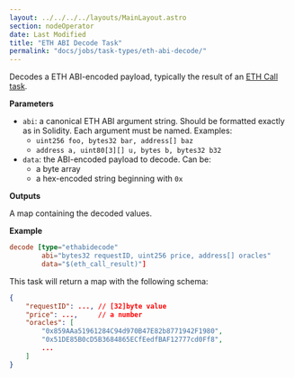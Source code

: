 ```yaml
---
layout: ../../../../layouts/MainLayout.astro
section: nodeOperator
date: Last Modified
title: "ETH ABI Decode Task"
permalink: "docs/jobs/task-types/eth-abi-decode/"
---
```


Decodes a ETH ABI-encoded payload, typically the result of an [ETH Call task](/chainlink-nodes/oracle-jobs/task-types/task_eth_call/).

**Parameters**

- `abi`: a canonical ETH ABI argument string. Should be formatted exactly as in Solidity. Each argument must be named. Examples:
  - `uint256 foo, bytes32 bar, address[] baz`
  - `address a, uint80[3][] u, bytes b, bytes32 b32`
- `data`: the ABI-encoded payload to decode. Can be:
  - a byte array
  - a hex-encoded string beginning with `0x`

**Outputs**

A map containing the decoded values.

**Example**

<!-- prettier-ignore -->
```toml
decode [type="ethabidecode"
        abi="bytes32 requestID, uint256 price, address[] oracles"
        data="$(eth_call_result)"]
```

This task will return a map with the following schema:

<!-- prettier-ignore -->
```json
{
    "requestID": ..., // [32]byte value
    "price": ...,     // a number
    "oracles": [
        "0x859AAa51961284C94d970B47E82b8771942F1980",
        "0x51DE85B0cD5B3684865ECfEedfBAF12777cd0Ff8",
        ...
    ]
}
```
